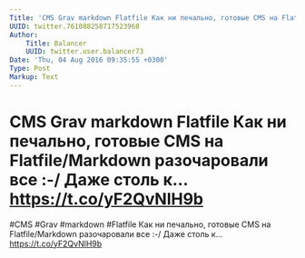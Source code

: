 ```yaml
---
Title: 'CMS Grav markdown Flatfile Как ни печально, готовые CMS на Flatfile/Markdown разочаровали все :-/ Даже столь к… https://t.co/yF2QvNlH9b'
UUID: twitter.761088258717523968
Author:
    Title: Balancer
    UUID: twitter.user.balancer73
Date: 'Thu, 04 Aug 2016 09:35:55 +0300'
Type: Post
Markup: Text
---
```


# CMS Grav markdown Flatfile Как ни печально, готовые CMS на Flatfile/Markdown разочаровали все :-/ Даже столь к… https://t.co/yF2QvNlH9b

#CMS #Grav #markdown #Flatfile Как ни печально, готовые CMS
на Flatfile/Markdown разочаровали все :-/ Даже столь к…
https://t.co/yF2QvNlH9b